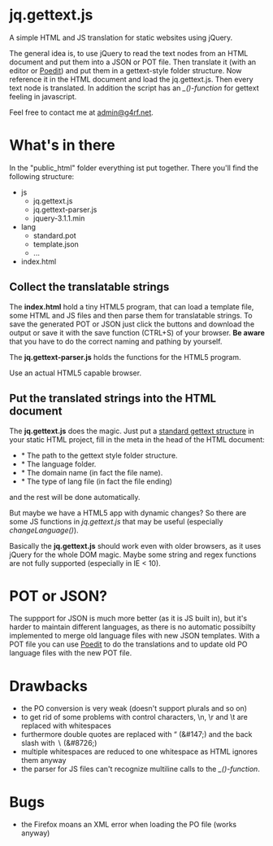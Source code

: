 # jq.gettext.js
A simple HTML and JS translation for static websites using jQuery.

The general idea is, to use jQuery to read the text nodes from an HTML document
and put them into a JSON or POT file. Then translate it (with an editor or 
[Poedit](https://poedit.net/)) and put them in a gettext-style folder structure.
Now reference it in the HTML document and load the jq.gettext.js. Then every text
node is translated. In addition the script has an *_()-function* for gettext feeling
in javascript.

Feel free to contact me at admin@g4rf.net.

# What's in there

In the "public_html" folder everything ist put together. There you'll find the
following structure:
* js
  * jq.gettext.js
  * jq.gettext-parser.js
  * jquery-3.1.1.min
* lang
  * standard.pot
  * template.json
  * ...
* index.html

## Collect the translatable strings

The **index.html** hold a tiny HTML5 program, that can load a template file, some
HTML and JS files and then parse them for translatable strings. To save the generated
POT or JSON just click the buttons and download the output or save it with the save
function (CTRL+S) of your browser. **Be aware** that you have to do the correct 
naming and pathing by yourself.

The **jq.gettext-parser.js** holds the functions for the HTML5 program.

Use an actual HTML5 capable browser.

## Put the translated strings into the HTML document

The **jq.gettext.js** does the magic. Just put a 
[standard gettext structure](https://phptal.org/manual/en/split/gettext.html) in your 
static HTML project, fill in the meta in the head of the HTML document:
* <meta name="gettext-path" content="lang" />
  * The path to the gettext style folder structure.
* <meta name="gettext-lang" content="de_DE" />
  * The language folder.
* <meta name="gettext-domain" content="standard" />
  * The domain name (in fact the file name).
* <meta name="gettext-type" content="json" />
  * The type of lang file (in fact the file ending)
and the rest will be done automatically.

But maybe we have a HTML5 app with dynamic changes? So there are some JS functions 
in *jq.gettext.js* that may be useful (especially *changeLanguage()*).

Basically the **jq.gettext.js** should work even with older browsers, as it uses jQuery 
for the whole DOM magic. Maybe some string and regex functions are not fully supported 
(especially in IE < 10).

# POT or JSON?

The suppport for JSON is much more better (as it is JS built in), but it's harder to 
maintain different languages, as there is no automatic possibilty implemented to merge
old language files with new JSON templates.
With a POT file you can use [Poedit](https://poedit.net/) to do the translations and to 
update old PO language files with the new POT file.

# Drawbacks
* the PO conversion is very weak (doesn't support plurals and so on)
* to get rid of some problems with control characters, \n, \r and \t are replaced with whitespaces
* furthermore double quotes are replaced with “ (&amp;#147;) and the back slash with ∖ (&amp;#8726;)
* multiple whitespaces are reduced to one whitespace as HTML ignores them anyway
* the parser for JS files can't recognize multiline calls to the *_()-function*.

# Bugs
* the Firefox moans an XML error when loading the PO file (works anyway)

